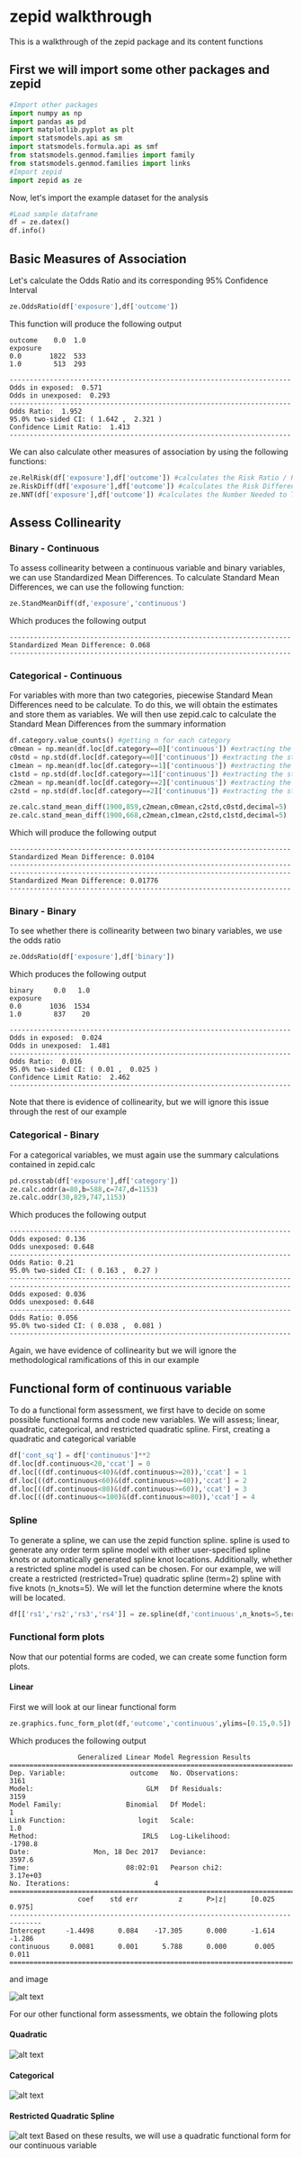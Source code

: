 # zepid walkthrough
This is a walkthrough of the zepid package and its content functions

## First we will import some other packages and zepid
```python
#Import other packages
import numpy as np 
import pandas as pd
import matplotlib.pyplot as plt
import statsmodels.api as sm
import statsmodels.formula.api as smf
from statsmodels.genmod.families import family
from statsmodels.genmod.families import links
#Import zepid
import zepid as ze
```
Now, let's import the example dataset for the analysis
```python
#Load sample dataframe
df = ze.datex()
df.info()
```
## Basic Measures of Association
Let's calculate the Odds Ratio and its corresponding 95% Confidence Interval
```python
ze.OddsRatio(df['exposure'],df['outcome'])
```
This function will produce the following output
```
outcome    0.0  1.0
exposure           
0.0       1822  533
1.0        513  293 

----------------------------------------------------------------------
Odds in exposed:  0.571
Odds in unexposed:  0.293
----------------------------------------------------------------------
Odds Ratio:  1.952
95.0% two-sided CI: ( 1.642 ,  2.321 )
Confidence Limit Ratio:  1.413
----------------------------------------------------------------------
```
We can also calculate other measures of association by using the following functions:
```python
ze.RelRisk(df['exposure'],df['outcome']) #calculates the Risk Ratio / Relative Risk
ze.RiskDiff(df['exposure'],df['outcome']) #calculates the Risk Difference
ze.NNT(df['exposure'],df['outcome']) #calculates the Number Needed to Treat/Harm
```
## Assess Collinearity
### Binary - Continuous
To assess collinearity between a continuous variable and binary variables, we can use Standardized Mean Differences. To calculate Standard Mean Differences, we can use the following function:
```python
ze.StandMeanDiff(df,'exposure','continuous')
```
Which produces the following output
```
----------------------------------------------------------------------
Standardized Mean Difference: 0.068
----------------------------------------------------------------------
```
### Categorical - Continuous
For variables with more than two categories, piecewise Standard Mean Differences need to be calculate. To do this, we will obtain the estimates and store them as variables. We will then use zepid.calc to calculate the Standard Mean Differences from the summary information
```python
df.category.value_counts() #getting n for each category
c0mean = np.mean(df.loc[df.category==0]['continuous']) #extracting the mean
c0std = np.std(df.loc[df.category==0]['continuous']) #extracting the standard deviation
c1mean = np.mean(df.loc[df.category==1]['continuous']) #extracting the mean
c1std = np.std(df.loc[df.category==1]['continuous']) #extracting the standard deviation
c2mean = np.mean(df.loc[df.category==2]['continuous']) #extracting the mean
c2std = np.std(df.loc[df.category==2]['continuous']) #extracting the standard deviation

ze.calc.stand_mean_diff(1900,859,c2mean,c0mean,c2std,c0std,decimal=5)
ze.calc.stand_mean_diff(1900,668,c2mean,c1mean,c2std,c1std,decimal=5)
```
Which will produce the following output
```
----------------------------------------------------------------------
Standardized Mean Difference: 0.0104
----------------------------------------------------------------------
----------------------------------------------------------------------
Standardized Mean Difference: 0.01776
----------------------------------------------------------------------
```
### Binary - Binary
To see whether there is collinearity between two binary variables, we use the odds ratio
```python
ze.OddsRatio(df['exposure'],df['binary'])
```
Which produces the following output
```
binary     0.0   1.0
exposure            
0.0       1036  1534
1.0        837    20 

----------------------------------------------------------------------
Odds in exposed:  0.024
Odds in unexposed:  1.481
----------------------------------------------------------------------
Odds Ratio:  0.016
95.0% two-sided CI: ( 0.01 ,  0.025 )
Confidence Limit Ratio:  2.462
----------------------------------------------------------------------
```
Note that there is evidence of collinearity, but we will ignore this issue through the rest of our example

### Categorical - Binary
For a categorical variables, we must again use the summary calculations contained in zepid.calc
```python
pd.crosstab(df['exposure'],df['category'])
ze.calc.oddr(a=80,b=588,c=747,d=1153)
ze.calc.oddr(30,829,747,1153)
```
Which produces the following output
```
----------------------------------------------------------------------
Odds exposed: 0.136
Odds unexposed: 0.648
----------------------------------------------------------------------
Odds Ratio: 0.21
95.0% two-sided CI: ( 0.163 ,  0.27 )
----------------------------------------------------------------------
----------------------------------------------------------------------
Odds exposed: 0.036
Odds unexposed: 0.648
----------------------------------------------------------------------
Odds Ratio: 0.056
95.0% two-sided CI: ( 0.038 ,  0.081 )
----------------------------------------------------------------------
```
Again, we have evidence of collinearity but we will ignore the methodological ramifications of this in our example
## Functional form of continuous variable
To do a functional form assessment, we first have to decide on some possible functional forms and code new variables. We will assess; linear, quadratic, categorical, and restricted quadratic spline. First, creating a quadratic and categorical variable
```python
df['cont_sq'] = df['continuous']**2
df.loc[df.continuous<20,'ccat'] = 0
df.loc[((df.continuous<40)&(df.continuous>=20)),'ccat'] = 1
df.loc[((df.continuous<60)&(df.continuous>=40)),'ccat'] = 2
df.loc[((df.continuous<80)&(df.continuous>=60)),'ccat'] = 3
df.loc[((df.continuous<=100)&(df.continuous>=80)),'ccat'] = 4
```
### Spline 
To generate a spline, we can use the zepid function spline. spline is used to generate any order term spline model with either user-specified spline knots or automatically generated spline knot locations. Additionally, whether a restricted spline model is used can be chosen. For our example, we will create a restricted (restricted=True) quadratic spline (term=2) spline with five knots (n_knots=5). We will let the function determine where the knots will be located.
```python
df[['rs1','rs2','rs3','rs4']] = ze.spline(df,'continuous',n_knots=5,term=2,restricted=True)
```
### Functional form plots
Now that our potential forms are coded, we can create some function form plots. 
#### Linear
First we will look at our linear functional form
```python
ze.graphics.func_form_plot(df,'outcome','continuous',ylims=[0.15,0.5]) #linear
```
Which produces the following output
```
                 Generalized Linear Model Regression Results                  
==============================================================================
Dep. Variable:                outcome   No. Observations:                 3161
Model:                            GLM   Df Residuals:                     3159
Model Family:                Binomial   Df Model:                            1
Link Function:                  logit   Scale:                             1.0
Method:                          IRLS   Log-Likelihood:                -1798.8
Date:                Mon, 18 Dec 2017   Deviance:                       3597.6
Time:                        08:02:01   Pearson chi2:                 3.17e+03
No. Iterations:                     4                                         
==============================================================================
                 coef    std err          z      P>|z|      [0.025      0.975]
------------------------------------------------------------------------------
Intercept     -1.4498      0.084    -17.305      0.000      -1.614      -1.286
continuous     0.0081      0.001      5.788      0.000       0.005       0.011
==============================================================================
```
and image

![alt text](https://github.com/pzivich/zepid/blob/master/images/linear_funcform.png "Linear Functional Form")

For our other functional form assessments, we obtain the following plots
#### Quadratic

![alt text](https://github.com/pzivich/zepid/blob/master/images/quad_funcform.png "Quadratic Functional Form")
#### Categorical

![alt text](https://github.com/pzivich/zepid/blob/master/images/cat_funcform.png "Categorical Functional Form")
#### Restricted Quadratic Spline

![alt text](https://github.com/pzivich/zepid/blob/master/images/rqs_funcform.png "Restricted Quadratic Spline Functional Form")
Based on these results, we will use a quadratic functional form for our continuous variable
